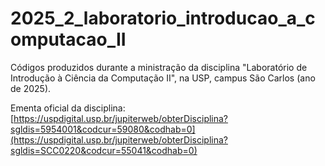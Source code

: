 # 2025_2_laboratorio_introducao_a_computacao_II
Códigos produzidos durante a ministração da disciplina "Laboratório de Introdução à Ciência da Computação II", na USP, campus São Carlos (ano de 2025).

Ementa oficial da disciplina: [https://uspdigital.usp.br/jupiterweb/obterDisciplina?sgldis=5954001&codcur=59080&codhab=0](https://uspdigital.usp.br/jupiterweb/obterDisciplina?sgldis=SCC0220&codcur=55041&codhab=0)
